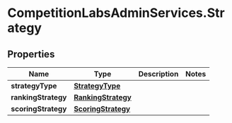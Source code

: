 # CompetitionLabsAdminServices.Strategy

## Properties

Name | Type | Description | Notes
------------ | ------------- | ------------- | -------------
**strategyType** | [**StrategyType**](StrategyType.md) |  | 
**rankingStrategy** | [**RankingStrategy**](RankingStrategy.md) |  | 
**scoringStrategy** | [**ScoringStrategy**](ScoringStrategy.md) |  | 


